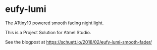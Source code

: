 # eufy-lumi
The ATtiny10 powered smooth fading night light.

This is a Project Solution for Atmel Studio.

See the blogpost at <https://schuett.io/2018/02/eufy-lumi-smooth-fader/>
